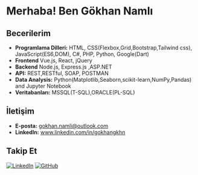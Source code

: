 # Merhaba! Ben Gökhan Namlı


## Becerilerim
- **Programlama Dilleri:** HTML, CSS(Flexbox,Grid,Bootstrap,Tailwind css), JavaScript(ES6,DOM), C#, PHP, Python, Google(Dart)
- **Frontend** Vue.js, React, jQuery
- **Backend** Node.js, Express.js ,ASP.NET
- **API:** REST,RESTful, SOAP, POSTMAN
- **Data Analysis:** Python(Matplotlib,Seaborn,scikit-learn,NumPy,Pandas) and Jupyter Notebook
- **Veritabanları:** MSSQL(T-SQL),ORACLE(PL-SQL)

## İletişim
- **E-posta:**  gokhan.namli@outlook.com
- **LinkedIn:** www.linkedin.com/in/gokhangkhn

## Takip Et
[![LinkedIn](https://img.shields.io/badge/LinkedIn-%230077B5.svg?style=for-the-badge&logo=linkedin&logoColor=white)](https://www.linkedin.com/in/gokhangkhn)
[![GitHub](https://img.shields.io/badge/GitHub-%2312100E.svg?style=for-the-badge&logo=github&logoColor=white)](https://www.github.com/GokhanGKHN)

